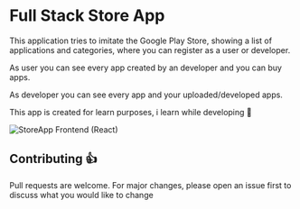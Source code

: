 # Full Stack Store App

This application tries to imitate the Google Play Store, showing a list of applications and categories, where you can register as a user or developer.

As user you can see every app created by an developer and you can buy apps.

As developer you can see every app and your uploaded/developed apps.

This app is created for learn purposes, i learn while developing 📘

![StoreApp Frontend (React)](https://i.imgur.com/Tud2BaP.png)

## Contributing 👍

Pull requests are welcome. For major changes, please open an issue first to discuss what you would like to change
